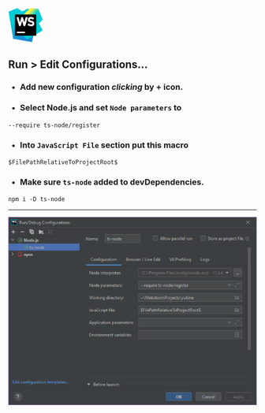 <img src="../res/logo/webstrom_logo.png" width="70px" alt="npm Logo"/>  

## Run > Edit Configurations...

- ### Add new configuration _clicking_ by **+** icon.
- ### Select Node.js and set `Node parameters` to

```console
--require ts-node/register
```

- ### Into `JavaScript File` section put this macro

```console
$FilePathRelativeToProjectRoot$
``` 

- ### Make sure `ts-node` added to devDependencies.

```console
npm i -D ts-node
```
---

![image](../res/ss/ws.png "WebStrom Run/Debug Configurations")